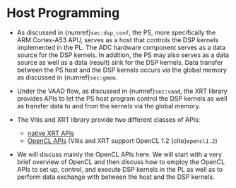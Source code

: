 # Host Programming

* As discussed in {numref}`sec:dsp_conf`, the PS, more specifically
  the ARM Cortex-A53 APU, serves as a host that controls the DSP
  kernels implemented in the PL. The ADC hardware component serves as
  a data source for the DSP kernels. In addition, the PS may also
  serves as a data source as well as a data (result) sink for the DSP
  kernels. Data transfer between the PS host and the DSP kernels
  occurs via the global memory as discussed in {numref}`sec:gmem`.

* Under the VAAD flow, as discussed in {numref}`sec:vaad`, the XRT
  library provides APIs to let the PS host program control the DSP
  kernels as well as transfer data to and from the kernels via the
  global memory.

* The Vitis and XRT library provide two different classes of APIs:
  - [native XRT APIs](https://xilinx.github.io/XRT/master/html/xrt_native_apis.html)
  - [OpenCL
    APIs](https://xilinx.github.io/XRT/master/html/opencl_extension.html)
    (Vitis and XRT support OpenCL 1.2 {cite}`opencl1.2`)

* We will discuss mainly the OpenCL APIs here.  We will start with a
   very brief overview of OpenCL and then discuss how to employ the
   OpenCL APIs to set up, control, and execute DSP kernels in the PL
   as well as to perform data exchange with between the host and the
   DSP kernels.
